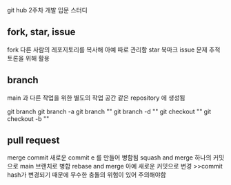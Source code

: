 git hub 2주차 개발 입문 스터디
## fork, star, issue
fork 다른 사람의 레포지토리를 복사해 아예 따로 관리함
star 북마크
issue 문제 추적 토론을 위해 활용

## branch
main 과 다른 작업을 위한 별도의 작업 공간
같은 repository 에 생성됨

git branch
git branch -a
git branch ""
git branch -d ""
git checkout ""
git checkout -b ""

## pull request
merge commit 새로운 commit e 를 만들어 병함됨
squash and merge 하나의 커밋으로 main 브랜치로 병합
rebase and merge 아예 새로운 커밋으로 변경
    >>commit hash가 변경되기 때문에 무수한 충돌의 위험이 있어 주의해야함

